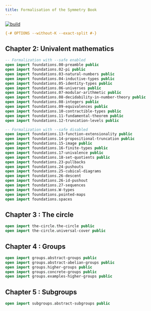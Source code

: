 ```yaml
---
title: Formalisation of the Symmetry Book
---
```


[![build](https://github.com/UniMath/SymmetryBookFormalization/actions/workflows/ci.yaml/badge.svg?branch=master)](https://github.com/UniMath/SymmetryBookFormalization/actions/workflows/ci.yaml)


```agda
{-# OPTIONS --without-K --exact-split #-}
```

## Chapter 2: Univalent mathematics


```agda
-- Formalization with --safe enabled
open import foundations.00-preamble public
open import foundations.02-pi public
open import foundations.03-natural-numbers public
open import foundations.04-inductive-types public
open import foundations.05-identity-types public
open import foundations.06-universes public
open import foundations.07-modular-arithmetic public
open import foundations.08-decidability-in-number-theory public
open import foundations.08-integers public
open import foundations.09-equivalences public
open import foundations.10-contractible-types public
open import foundations.11-fundamental-theorem public
open import foundations.12-truncation-levels public

-- Formalization with --safe disabled
open import foundations.13-function-extensionality public
open import foundations.14-propositional-truncation public
open import foundations.15-image public
open import foundations.16-finite-types public
open import foundations.17-univalence public
open import foundations.18-set-quotients public
open import foundations.23-pullbacks
open import foundations.24-pushouts
open import foundations.25-cubical-diagrams
open import foundations.26-descent
open import foundations.26-id-pushout
open import foundations.27-sequences
open import foundations.W-types
open import foundations.pointed-maps
open import foundations.spaces
```

## Chapter 3 : The circle

```agda
open import the-circle.the-circle public
open import the-circle.universal-cover public
```

## Chapter 4 : Groups 

```agda
open import groups.abstract-groups public
open import groups.abstract-abelian-groups public
open import groups.higher-groups public
open import groups.concrete-groups public
open import groups.examples-higher-groups public
```

## Chapter 5 : Subgroups

```agda
open import subgroups.abstract-subgroups public
```
